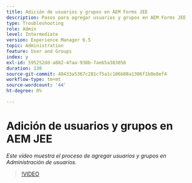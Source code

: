 ```yaml
---
title: Adición de usuarios y grupos en AEM Forms JEE
description: Pasos para agregar usuarios y grupos en AEM Forms JEE
type: Troubleshooting
role: Admin
level: Intermediate
version: Experience Manager 6.5
topic: Administration
feature: User and Groups
index: y
exl-id: 595252dd-a882-4faa-938b-7aeb5a383056
duration: 130
source-git-commit: 48433a5367c281cf5a1c106b08a1306f1b0e8ef4
workflow-type: tm+mt
source-wordcount: '44'
ht-degree: 0%

---
```


# Adición de usuarios y grupos en AEM JEE

*Este vídeo muestra el proceso de agregar usuarios y grupos en Administración de usuarios.*

>[!VIDEO](https://video.tv.adobe.com/v/3417655?quality=12&learn=on&captions=spa)
